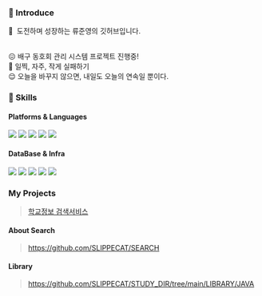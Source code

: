 ### 🤞 Introduce
<p>
  🤨&nbsp; 도전하며 성장하는 류준영의 깃허브입니다.  <br/><br/>
</p>
😖&nbsp;배구 동호회 관리 시스템 프로젝트 진행중! <br>
🥲&nbsp;일찍, 자주, 작게 실패하기 <br>
😌&nbsp;오늘을 바꾸지 않으면, 내일도 오늘의 연속일 뿐이다. <br>

### 💪 Skills
#### Platforms & Languages ####
<p>
  <img src="https://img.shields.io/badge/Java-007396?style=flat-square&logo=Java&logoColor=white"/>
  <img src="https://img.shields.io/badge/Python-007396?style=flat-square&logo=Python&logoColor=white"/>
  <img src="https://img.shields.io/badge/SpringBoot-007396?style=flat-square&logo=SpringBoot&logoColor=white"/>
  <img src="https://img.shields.io/badge/Elasticsearch-007396?style=flat-square&logo=Elasticsearch&logoColor=white"/>
  <img src="https://img.shields.io/badge/Solr-007396?style=flat-square&logo=Solr&logoColor=white"/>
</p>

#### DataBase & Infra ####
<p>
  <img src="https://img.shields.io/badge/MySQL-007396?style=flat-square&logo=MySQL&logoColor=white"/>
  <img src="https://img.shields.io/badge/MariaDB-007396?style=flat-square&logo=MariaDB&logoColor=white"/>
  <img src="https://img.shields.io/badge/MongoDB-007396?style=flat-square&logo=MongoDB&logoColor=white"/>
  <img src="https://img.shields.io/badge/EC2-007396?style=flat-square&logo=EC2&logoColor=white"/>
  <img src="https://img.shields.io/badge/GCP-007396?style=flat-square&logo=EC2&logoColor=white"/>
</p>

### My Projects
> [학교정보 검색서비스](https://github.com/SLIPPECAT/SchoolSearchApplication)

#### About Search
> https://github.com/SLIPPECAT/SEARCH

#### Library
> https://github.com/SLIPPECAT/STUDY_DIR/tree/main/LIBRARY/JAVA
